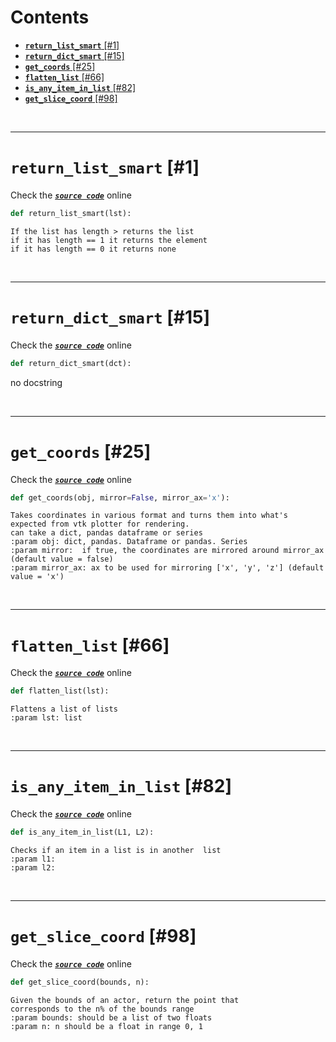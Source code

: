 



Contents
========

* [**`return_list_smart`**  [#1]](#return_list_smart--1)
* [**`return_dict_smart`**  [#15]](#return_dict_smart--15)
* [**`get_coords`**  [#25]](#get_coords--25)
* [**`flatten_list`**  [#66]](#flatten_list--66)
* [**`is_any_item_in_list`**  [#82]](#is_any_item_in_list--82)
* [**`get_slice_coord`**  [#98]](#get_slice_coord--98)


&nbsp;

--------
# **`return_list_smart`**  [#1]
  
Check the [***``source code``***](https://github.com/BrancoLab/BrainRender/tree/brainglobeintegration/blob/master/brainrender/Utils/data_manipulation.py#L1) online

```python
def return_list_smart(lst):
```  


```text
If the list has length > returns the list
if it has length == 1 it returns the element
if it has length == 0 it returns none

```

&nbsp;

--------
# **`return_dict_smart`**  [#15]
  
Check the [***``source code``***](https://github.com/BrancoLab/BrainRender/tree/brainglobeintegration/blob/master/brainrender/Utils/data_manipulation.py#L15) online

```python
def return_dict_smart(dct):
```  


no docstring

&nbsp;

--------
# **`get_coords`**  [#25]
  
Check the [***``source code``***](https://github.com/BrancoLab/BrainRender/tree/brainglobeintegration/blob/master/brainrender/Utils/data_manipulation.py#L25) online

```python
def get_coords(obj, mirror=False, mirror_ax='x'):
```  


```text
Takes coordinates in various format and turns them into what's expected from vtk plotter for rendering.  
can take a dict, pandas dataframe or series
:param obj: dict, pandas. Dataframe or pandas. Series
:param mirror:  if true, the coordinates are mirrored around mirror_ax (default value = false)
:param mirror_ax: ax to be used for mirroring ['x', 'y', 'z'] (default value = 'x')

```

&nbsp;

--------
# **`flatten_list`**  [#66]
  
Check the [***``source code``***](https://github.com/BrancoLab/BrainRender/tree/brainglobeintegration/blob/master/brainrender/Utils/data_manipulation.py#L66) online

```python
def flatten_list(lst):
```  


```text
Flattens a list of lists
:param lst: list

```

&nbsp;

--------
# **`is_any_item_in_list`**  [#82]
  
Check the [***``source code``***](https://github.com/BrancoLab/BrainRender/tree/brainglobeintegration/blob/master/brainrender/Utils/data_manipulation.py#L82) online

```python
def is_any_item_in_list(L1, L2):
```  


```text
Checks if an item in a list is in another  list
:param l1: 
:param l2: 

```

&nbsp;

--------
# **`get_slice_coord`**  [#98]
  
Check the [***``source code``***](https://github.com/BrancoLab/BrainRender/tree/brainglobeintegration/blob/master/brainrender/Utils/data_manipulation.py#L98) online

```python
def get_slice_coord(bounds, n):
```  


```text
Given the bounds of an actor, return the point that
corresponds to the n% of the bounds range
:param bounds: should be a list of two floats
:param n: n should be a float in range 0, 1

```
